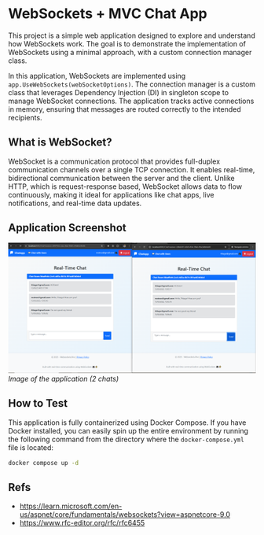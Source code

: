 # WebSockets + MVC Chat App

This project is a simple web application designed to explore and understand how WebSockets work. The goal is to demonstrate the implementation of WebSockets using a minimal approach, with a custom connection manager class.

In this application, WebSockets are implemented using `app.UseWebSockets(webSocketOptions)`. The connection manager is a custom class that leverages Dependency Injection (DI) in singleton scope to manage WebSocket connections. The application tracks active connections in memory, ensuring that messages are routed correctly to the intended recipients.

## What is WebSocket?

WebSocket is a communication protocol that provides full-duplex communication channels over a single TCP connection. It enables real-time, bidirectional communication between the server and the client. Unlike HTTP, which is request-response based, WebSocket allows data to flow continuously, making it ideal for applications like chat apps, live notifications, and real-time data updates.

## Application Screenshot

![Chat App Screenshot](https://raw.githubusercontent.com/Igor-Vicente/Chatapp.Mvc.Websockets/refs/heads/main/img/chat-example.png)  
_Image of the application (2 chats)_

## How to Test

This application is fully containerized using Docker Compose. If you have Docker installed, you can easily spin up the entire environment by running the following command from the directory where the `docker-compose.yml` file is located:

```bash
docker compose up -d
```

## Refs

- https://learn.microsoft.com/en-us/aspnet/core/fundamentals/websockets?view=aspnetcore-9.0
- https://www.rfc-editor.org/rfc/rfc6455
